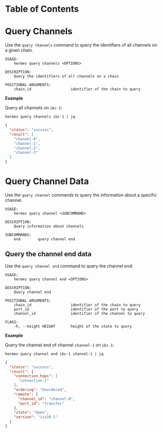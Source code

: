 # Table of Contents

<!-- toc -->

# Query Channels

Use the `query channels` command to query the identifiers of all channels on a given chain.

```shell
USAGE:
    hermes query channels <OPTIONS>

DESCRIPTION:
    Query the identifiers of all channels on a chain

POSITIONAL ARGUMENTS:
    chain_id                  identifier of the chain to query
```

__Example__

Query all channels on `ibc-1`:

```shell
hermes query channels ibc-1 | jq
```

```json
{
  "status": "success",
  "result": [
    "channel-0",
    "channel-1",
    "channel-2",
    "channel-3"
  ]
}
```

# Query Channel Data

Use the `query channel` commands to query the information about a specific channel.

```shell
USAGE:
    hermes query channel <SUBCOMMAND>

DESCRIPTION:
    Query information about channels

SUBCOMMANDS:
    end        query channel end
```

## Query the channel end data

Use the `query channel end` command to query the channel end:

```shell
USAGE:
    hermes query channel end <OPTIONS>

DESCRIPTION:
    Query channel end

POSITIONAL ARGUMENTS:
    chain_id                  identifier of the chain to query
    port_id                   identifier of the port to query
    channel_id                identifier of the channel to query

FLAGS:
    -h, --height HEIGHT       height of the state to query
```

__Example__

Query the channel end of channel `channel-1` on `ibc-1`:

```shell
hermes query channel end ibc-1 channel-1 | jq
```

```json
{
  "status": "success",
  "result": {
    "connection_hops": [
      "connection-1"
    ],
    "ordering": "Unordered",
    "remote": {
      "channel_id": "channel-0",
      "port_id": "transfer"
    },
    "state": "Open",
    "version": "ics20-1"
  }
}
```

